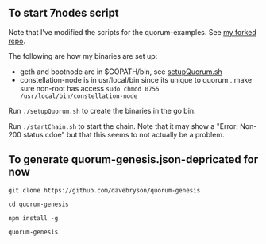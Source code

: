 ## To start 7nodes script

Note that I've modified the scripts for the quorum-examples.  See [my forked repo](https://github.com/phillyfan1138/quorum-examples).

The following are how my binaries are set up:
* geth and bootnode are in $GOPATH/bin, see [setupQuorum.sh](./setupQuorum.sh)
* constellation-node is in usr/local/bin since its unique to quorum...make sure non-root has access `sudo chmod 0755 /usr/local/bin/constellation-node`

Run `./setupQuorum.sh` to create the binaries in the go bin.

Run `./startChain.sh` to start the chain.  Note that it may show a "Error: Non-200 status cdoe" but that this seems to not actually be a problem.

## To generate quorum-genesis.json-depricated for now

`git clone https://github.com/davebryson/quorum-genesis`

`cd quorum-genesis`

`npm install -g`

`quorum-genesis`
